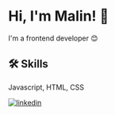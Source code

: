 
# Hi, I'm Malin! 👋
I'm a frontend developer :blush:


## 🛠 Skills
Javascript, HTML, CSS

[![linkedin](https://img.shields.io/badge/linkedin-0A66C2?style=for-the-badge&logo=linkedin&logoColor=white)](https://www.linkedin.com/in/malin-boethius-007/)


